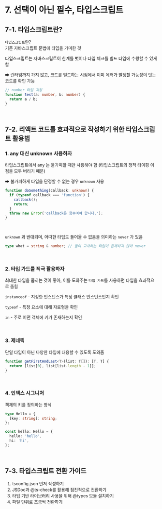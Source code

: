 # 7. 선택이 아닌 필수, 타입스크립트

## 7-1. 타입스크립트란?

`타입스크립트`란?
<br>
기존 자바스크립트 문법에 타입을 가미한 것

타입스크립트는 자바스크립트이 한계를 벗어나 타입 체크를 빌드 타임에 수행할 수 있게 함

⮕ 런타임까지 가지 않고, 코드를 빌드하는 시점에서 이미 에러가 발생할 가능성이 잇는 코드를 확인 가능

```ts
// number 타입 지정
function test(a: number, b: number) {
  return a / b;
}
```

<br>

## 7-2. 리액트 코드를 효과적으로 작성하기 위한 타입스크립트 활용법

### 1. any 대신 unknown 사용하자

타입스크립트에서 any 는 불가피할 때만 사용해야 함 (타입스크립트의 정적 타이핑 이점을 모두 버리기 때문)

⮕ 불가피하게 타입을 단정할 수 없는 경우 `unknown` 사용

```ts
function doSomething(callback: unknown) {
  if (typeof callback === 'function') {
    callback();
    return;
  }
  throw new Error('callback은 함수여야 합니다.');
}
```

<br>

`unknown` 과 반대되며, 어떠한 타입도 들어올 수 없음을 의미하는 `never` 가 있음

```ts
type what = string & number; // 둘이 교차하는 타입이 존재하지 않아 never
```

<br>

### 2. 타입 가드를 적극 활용하자

최대한 타입을 좁히는 것이 좋아, 이를 도와주는 `타입 가드`를 사용하면 타입을 효과적으로 좁힘

`instanceof` - 지정한 인스턴스가 특정 클래스 인스턴스인지 확인

`typeof` - 특정 요소에 대해 자료형을 확인

`in` - 주로 어떤 객체에 키가 존재하는지 확인

<br>

### 3. 제네릭

단일 타입이 아닌 다양한 타입에 대응할 수 있도록 도와줌

```ts
function getFirstAndLast<T>(list: T[]): [T, T] {
  return [list[0], list[list.length - 1]];
}
```

<br>

### 4. 인덱스 시그니처

객체의 키를 정의하는 방식

```ts
type Hello = {
  [key: string]: string;
};

const hello: Hello = {
  hello: 'hello',
  hi: 'hi',
};
```

<br>

## 7-3. 타입스크립트 전환 가이드

1. tsconfig.json 먼저 작성하기
2. JSDoc과 @ts-check를 활용해 점진적으로 전환하기
3. 타입 기반 라이브러리 사용을 위해 @types 모듈 설치하기
4. 파일 단위로 조금씩 전환하기
